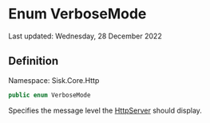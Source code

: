 # Enum VerboseMode
Last updated: Wednesday, 28 December 2022

## Definition
Namespace: Sisk.Core.Http

```csharp
public enum VerboseMode
```

Specifies the message level the [HttpServer](/spec/Sisk/Core/Http/HttpServer) should display.

